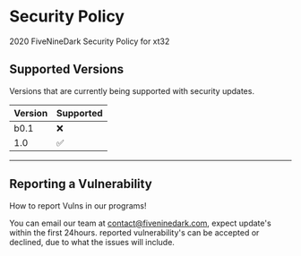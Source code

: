 # Security Policy
2020 FiveNineDark Security Policy for xt32

## Supported Versions

Versions that are currently being supported with security updates.

| Version | Supported          |
| ------- | ------------------ |
|  b0.1   | :x:                | 
|  1.0    | :white_check_mark: |
--------------------------------

## Reporting a Vulnerability

How to report Vulns in our programs!

You can email our team at contact@fiveninedark.com, expect update's within the first 24hours.
reported vulnerability's can be  accepted or declined, due to what the issues will include.
